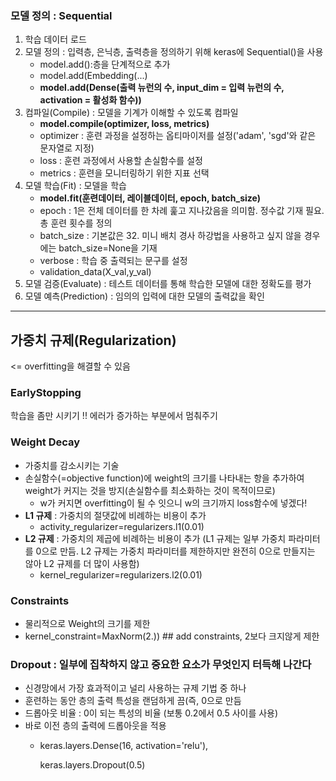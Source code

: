 ### 모델 정의 : Sequential
1. 학습 데이터 로드
2. 모델 정의 : 입력층, 은닉층, 출력층을 정의하기 위해 keras에 Sequential()을 사용
    - model.add():층을 단계적으로 추가
    - model.add(Embedding(...)
    - **model.add(Dense(출력 뉴런의 수, input_dim = 입력 뉴런의 수, activation = 활성화 함수))**
3. 컴파일(Compile) : 모델을 기계가 이해할 수 있도록 컴파일
    - **model.compile(optimizer, loss, metrics)**
    - optimizer : 훈련 과정을 설정하는 옵티마이저를 설정('adam', 'sgd'와 같은 문자열로 지정)
    - loss : 훈련 과정에서 사용할 손실함수를 설정
    - metrics : 훈련을 모니터링하기 위한 지표 선택
4. 모델 학습(Fit) : 모델을 학습
    - **model.fit(훈련데이터, 레이블데이터, epoch, batch_size)**
    - epoch : 1은 전체 데이터를 한 차례 훑고 지나갔음을 의미함. 정수값 기재 필요. 총 훈련 횟수를 정의
    - batch_size : 기본값은 32. 미니 배치 경사 하강법을 사용하고 싶지 않을 경우에는 batch_size=None을 기재
    - verbose : 학습 중 출력되는 문구를 설정
    - validation_data(X_val,y_val)
5. 모델 검증(Evaluate) : 테스트 데이터를 통해 학습한 모델에 대한 정확도를 평가
6. 모델 예측(Prediction) : 임의의 입력에 대한 모델의 출력값을 확인


* * * 
## 가중치 규제(Regularization)
<= overfitting을 해결할 수 있음

### EarlyStopping
학습을 좀만 시키기 !! 에러가 증가하는 부분에서 멈춰주기

### Weight Decay
- 가중치를 감소시키는 기술
- 손실함수(=objective function)에 weight의 크기를 나타내는 항을 추가하여 weight가 커지는 것을 방지(손실함수를 최소화하는 것이 목적이므로)
    - w가 커지면 overfitting이 될 수 잇으니 w의 크기까지 loss함수에 넣겠다!
- **L1 규제** : 가중치의 절댓값에 비례하는 비용이 추가
    - activity_regularizer=regularizers.l1(0.01)
- **L2 규제** : 가중치의 제곱에 비례하는 비용이 추가 (L1 규제는 일부 가중치 파라미터를 0으로 만듬. L2 규제는 가중치 파라미터를 제한하지만 완전히 0으로 만들지는 않아 L2 규제를 더 많이 사용함)
    - kernel_regularizer=regularizers.l2(0.01)

### Constraints
- 물리적으로 Weight의 크기를 제한
- kernel_constraint=MaxNorm(2.)) ## add constraints, 2보다 크지않게 제한

### Dropout : 일부에 집착하지 않고 중요한 요소가 무엇인지 터득해 나간다
- 신경망에서 가장 효과적이고 널리 사용하는 규제 기법 중 하나
- 훈련하는 동안 층의 출력 특성을 랜덤하게 끔(즉, 0으로 만듬
- 드롭아웃 비율 : 0이 되는 특성의 비율 (보통 0.2에서 0.5 사이를 사용)
- 바로 이전 층의 출력에 드롭아웃을 적용
    - keras.layers.Dense(16, activation='relu'),
    
      keras.layers.Dropout(0.5)
